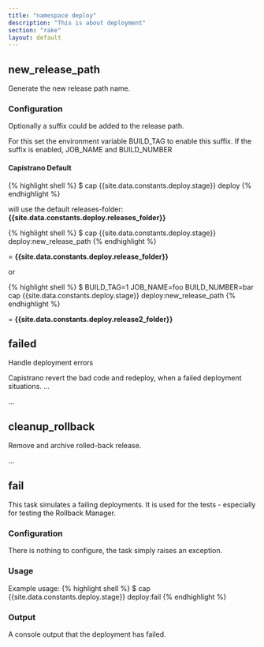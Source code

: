 ```yaml
---
title: "namespace deploy"
description: "This is about deployment"
section: "rake"
layout: default
---
```



## new\_release\_path

Generate the new release path name.

### Configuration

Optionally a suffix could be added to the release path.

For this set the environment variable BUILD_TAG to enable this suffix.
If the suffix is enabled, JOB_NAME and BUILD_NUMBER

#### Capistrano Default

{% highlight shell %}
$ cap {{site.data.constants.deploy.stage}} deploy
{% endhighlight %}

will use the default releases-folder:  **{{site.data.constants.deploy.releases_folder}}**

{% highlight shell %}
$ cap {{site.data.constants.deploy.stage}} deploy:new_release_path
{% endhighlight %}

= **{{site.data.constants.deploy.release_folder}}**

or

{% highlight shell %}
$ BUILD_TAG=1 JOB_NAME=foo BUILD_NUMBER=bar cap {{site.data.constants.deploy.stage}} deploy:new_release_path
{% endhighlight %}

= **{{site.data.constants.deploy.release2_folder}}**

## failed

Handle deployment errors

Capistrano revert the bad code and redeploy, when a failed deployment situations. ... 

...

## cleanup\_rollback

Remove and archive rolled-back release.

...

## fail

This task simulates a failing deployments. It is used for the tests - especially for testing the Rollback Manager.

### Configuration

There is nothing to configure, the task simply raises an exception.

### Usage

Example usage: 
{% highlight shell %}
$ cap {{site.data.constants.deploy.stage}} deploy:fail
{% endhighlight %}

### Output

A console output that the deployment has failed.
